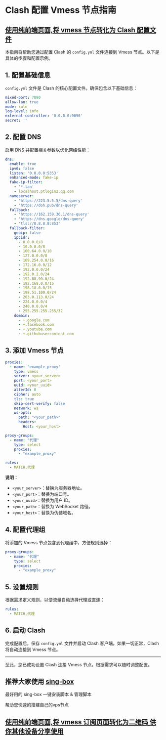 # Clash 配置 Vmess 节点指南

## [使用纯前端页面,将 vmess 节点转化为 Clash 配置文件 ](https://lsz3034.github.io/clash-yml/qrcode/2.html)

本指南将帮助您通过配置 Clash 的 `config.yml` 文件连接到 Vmess 节点。以下是具体的步骤和配置示例。

## 1. 配置基础信息

`config.yml` 文件是 Clash 的核心配置文件。确保包含以下基础信息：

```yaml
mixed-port: 7890
allow-lan: true
mode: rule
log-level: info
external-controller: '0.0.0.0:9090'
secret: ''
```

## 2. 配置 DNS

启用 DNS 并配置相关参数以优化网络性能：

```yaml
dns:
  enable: true
  ipv6: false
  listen: '0.0.0.0:5353'
  enhanced-mode: fake-ip
  fake-ip-filter:
    - '*.lan'
    - localhost.ptlogin2.qq.com
  nameserver:
    - 'https://223.5.5.5/dns-query'
    - 'https://doh.pub/dns-query'
  fallback:
    - 'https://162.159.36.1/dns-query'
    - 'https://dns.google/dns-query'
    - 'tls://8.8.8.8:853'
  fallback-filter:
    geoip: false
    ipcidr:
      - 0.0.0.0/8
      - 10.0.0.0/8
      - 100.64.0.0/10
      - 127.0.0.0/8
      - 169.254.0.0/16
      - 172.16.0.0/12
      - 192.0.0.0/24
      - 192.0.2.0/24
      - 192.88.99.0/24
      - 192.168.0.0/16
      - 198.18.0.0/15
      - 198.51.100.0/24
      - 203.0.113.0/24
      - 224.0.0.0/4
      - 240.0.0.0/4
      - 255.255.255.255/32
    domain:
      - +.google.com
      - +.facebook.com
      - +.youtube.com
      - +.githubusercontent.com
```

## 3. 添加 Vmess 节点

```yaml
proxies:
  - name: "example_proxy"
    type: vmess
    server: <your_server>
    port: <your_port>
    uuid: <your_uuid>
    alterId: 0
    cipher: auto
    tls: true
    skip-cert-verify: false
    network: ws
    ws-opts:
      path: "<your_path>"
      headers:
        Host: <your_host>

proxy-groups:
  - name: "代理"
    type: select
    proxies:
      - "example_proxy"

rules:
  - MATCH,代理
```

**说明：**

- `<your_server>`：替换为服务器地址。
- `<your_port>`：替换为端口号。
- `<your_uuid>`：替换为用户 ID。
- `<your_path>`：替换为 WebSocket 路径。
- `<your_host>`：替换为伪装域名。



## 4. 配置代理组

将添加的 Vmess 节点包含到代理组中，方便规则选择：

```yaml
proxy-groups:
  - name: "代理"
    type: select
    proxies:
      - "example_proxy"
```

## 5. 设置规则

根据需求定义规则，以便流量自动选择代理或直连：

```yaml
rules:
  - MATCH,代理
```

## 6. 启动 Clash

完成配置后，保存 `config.yml` 文件并启动 Clash 客户端。如果一切正常，Clash 将自动连接到 Vmess 节点。

---

至此，您已成功设置 Clash 连接 Vmess 节点。根据需求可以随时调整配置。


## 推荐大家使用 [sing-box](https://github.com/233boy/sing-box)

最好用的 sing-box 一键安装脚本 & 管理脚本 

帮助您快速的搭建自己的vps节点

## [使用纯前端页面,将 vmess 订阅页面转化为二维码 供你其他设备分享使用](https://lsz3034.github.io/clash-yml/qrcode/1.html)


